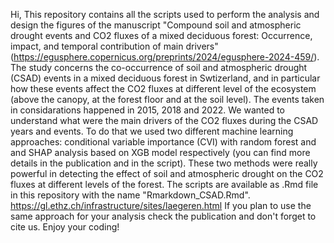 Hi, 
This repository contains all the scripts used to perform the analysis and design the figures of the manuscript "Compound soil and atmospheric drought events and CO2 fluxes of a mixed deciduous forest: Occurrence, impact, and temporal contribution of main drivers" (https://egusphere.copernicus.org/preprints/2024/egusphere-2024-459/). 
The study concerns the co-occurrence of soil and atmospheric drought (CSAD) events in a mixed deciduous forest in Swtizerland, and in particular how these events affect the CO2 fluxes at different level of the ecosystem (above the canopy, at the forest floor and at the soil level). The events taken in considarations happened in 2015, 2018 and 2022. We wanted to understand what were the main drivers of the CO2 fluxes during the CSAD years and events. To do that we used two different machine learning approaches: conditional variable importance (CVI) with random forest and and SHAP analysis based on XGB model respectively (you can find more details in the publication and in the script). These two methods were really powerful in detecting the effect of soil and atmospheric drought on the CO2 fluxes at different levels of the forest.
The scripts are available as .Rmd file in this repository with the name "Rmarkdown_CSAD.Rmd".
https://gl.ethz.ch/infrastructure/sites/laegeren.html
If you plan to use the same approach for your analysis check the publication and don't forget to cite us.
Enjoy your coding!
